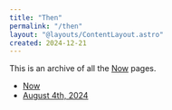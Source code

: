 ```yaml
---
title: "Then"
permalink: "/then"
layout: "@layouts/ContentLayout.astro"
created: 2024-12-21
---
```


This is an archive of all the [Now](/now) pages.

- [Now](/now)
- [August 4th, 2024](/then/2024-08-04)
